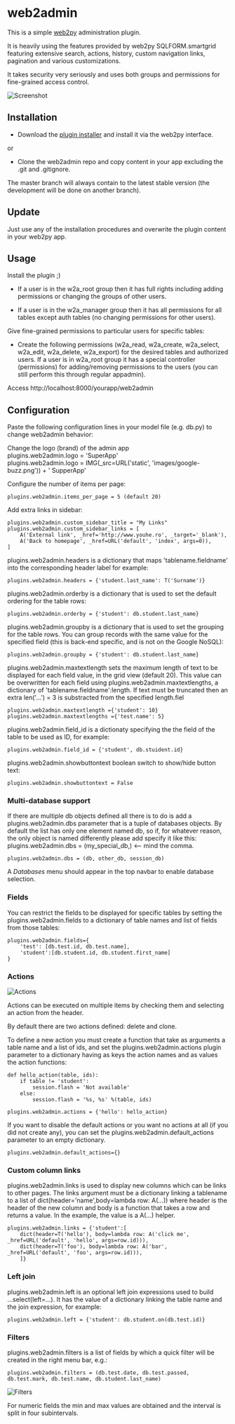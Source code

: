 web2admin
=========

This is a simple [web2py](http://www.web2py.com) administration plugin.

It is heavily using the features provided by web2py SQLFORM.smartgrid featuring extensive search, actions, history, custom navigation links, pagination and various customizations. 

It takes security very seriously and uses both groups and permissions for fine-grained access control.

![Screenshot](http://cloud.github.com/downloads/rif/web2admin/home.jpg)

Installation
------------
 - Download the [plugin installer](http://ubuntuone.com/7k58gytjn9XUleEXFqevSO) and install it via the web2py interface.
 
or
  
 - Clone the web2admin repo and copy content in your app excluding the .git and .gitignore. 

 The master branch will always contain to the latest stable version
 (the development will be done on another branch).
 
Update
------
Just use any of the installation procedures and overwrite the plugin content in your web2py app. 

Usage
-----
Install the plugin ;)

- If a user is in the w2a_root group then it has full rights including adding permissions or changing the groups of other users.

- If a user is in the w2a_manager group then it has all permissions for all tables except auth tables (no changing permissions for other users).

Give fine-grained permissions to particular users for specific tables:
 - Create the following permissions (w2a_read, w2a_create, w2a_select, w2a_edit, w2a_delete, w2a_export) for the desired tables and authorized users. If a user is in w2a_root group it has a special controller (permissions) for adding/removing permissions to the users (you can still perform this through regular appadmin).
 
Access http://localhost:8000/yourapp/web2admin

## Configuration

Paste the following configuration lines in your model file
(e.g. db.py) to change web2admin behavior:

Change the logo (brand) of the admin app	
   plugins.web2admin.logo = 'SuperApp'  
   plugins.web2admin.logo = IMG(_src=URL('static', 'images/google-buzz.png')) + ' SupperApp'

Configure the number of items per page:

    plugins.web2admin.items_per_page = 5 (default 20)

Add extra links in sidebar:

    plugins.web2admin.custom_sidebar_title = "My Links"
    plugins.web2admin.custom_sidebar_links = [
        A('External link', _href='http://www.youhe.ro', _target='_blank'),
        A('Back to homepage', _href=URL('default', 'index', args=0)),
    ]

plugins.web2admin.headers is a dictionary that maps 'tablename.fieldname' into the corresponding header label for example:

	plugins.web2admin.headers = {'student.last_name': T('Surname')}

plugins.web2admin.orderby is a dictionary that is used to set the default ordering for the table rows:

	plugins.web2admin.orderby = {'student': db.student.last_name}	

plugins.web2admin.groupby is a dictionary that is used to set the grouping for the table rows. You can group records with the same value for the specified field (this is back-end specific, and is not on the Google NoSQL):

	plugins.web2admin.groupby = {'student': db.student.last_name}	

plugins.web2admin.maxtextlength sets the maximum length of text to be displayed for each field value, in the grid view (default 20). This value can be overwritten for each field using plugins.web2admin.maxtextlengths, a dictionary of 'tablename.fieldname':length. If text must be truncated then an extra len('...') = 3 is substracted from the specified length.fiel  

	plugins.web2admin.maxtextlength ={'student': 10}
	plugins.web2admin.maxtextlengths ={'test.name': 5}

plugins.web2admin.field_id is a dictionaty specifying the the field of the table to be used as ID, for example:

	plugins.web2admin.field_id = {'student', db.stuident.id}

plugins.web2admin.showbuttontext boolean switch to show/hide button text: 
	
	plugins.web2admin.showbuttontext = False	

### Multi-database support

If there are multiple db objects defined all there is to do is add a plugins.web2admin.dbs parameter that is a tuple of databases objects. By default the list has only one element named db, so if, for whatever reason, the only object is named differently please add specify it like this: plugins.web2admin.dbs = (my_special_db,) <-- mind the comma. 

	plugins.web2admin.dbs = (db, other_db, session_db)

A *Databases* menu should appear in the top navbar to enable database selection.

### Fields

You can restrict the fields to be displayed for specific tables by setting the plugins.web2admin.fields to a dictionary of table names and list of fields from those tables:

	plugins.web2admin.fields={
		'test': [db.test.id, db.test.name],
		'student':[db.student.id, db.student.first_name]
	}

### Actions

![Actions](http://cloud.github.com/downloads/rif/web2admin/actions.jpg)

Actions can be executed on multiple items by checking them and selecting an action from the header.

By default there are two actions defined: delete and clone.

To define a new action you must create a function that take as arguments a table name and a list of ids, and set the plugins.web2admin.actions plugin parameter to a dictionary having as keys the action names and as values the action functions: 

	def hello_action(table, ids):
		if table != 'student':
		    session.flash = 'Not available'
		else:
		    session.flash = '%s, %s' %(table, ids)

	plugins.web2admin.actions = {'hello': hello_action}

If you want to disable the default actions or you want no actions at all (if you did not create any), you can set the plugins.web2admin.default_actions parameter to an empty dictionary.
 
	plugins.web2admin.default_actions={} 

### Custom column links
plugins.web2admin.links is used to display new columns which can be links to other pages. The links argument must be a dictionary linking a tablename to a list of dict(header='name',body=lambda row: A(...)) where header is the header of the new column and body is a function that takes a row and returns a value. In the example, the value is a A(...) helper.

	plugins.web2admin.links = {'student':[
		dict(header=T('hello'), body=lambda row: A('click me', _href=URL('default', 'hello', args=row.id))),
		dict(header=T('foo'), body=lambda row: A('bar', _href=URL('default', 'foo', args=row.id))),
		]}
                                            
### Left join
plugins.web2admin.left is an optional left join expressions used to build ...select(left=...). It has the value of a dictionary linking the table name and the join expression, for example:

	plugins.web2admin.left = {'student': db.student.on(db.test.id)}

### Filters
plugins.web2admin.filters is a list of fields by which a quick filter will be created in the right menu bar, e.g.: 

	plugins.web2admin.filters = (db.test.date, db.test.passed, db.test.mark, db.test.name, db.student.last_name)

![Filters](http://cloud.github.com/downloads/rif/web2admin/filters.jpg)

For numeric fields the min and max values are obtained and the interval is split in four subintervals.
